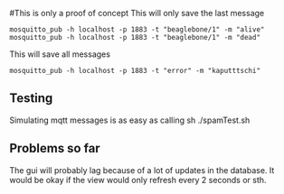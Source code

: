 #This is only a proof of concept
This will only save the last message
```
mosquitto_pub -h localhost -p 1883 -t "beaglebone/1" -m "alive"
mosquitto_pub -h localhost -p 1883 -t "beaglebone/1" -m "dead"
```

This will save all messages
```
mosquitto_pub -h localhost -p 1883 -t "error" -m "kaputttschi"
```

Testing
-------
Simulating mqtt messages is as easy as calling sh ./spamTest.sh

Problems so far
---------------
The gui will probably lag because of a lot of updates in the database.
It would be okay if the view would only refresh every 2 seconds or sth.